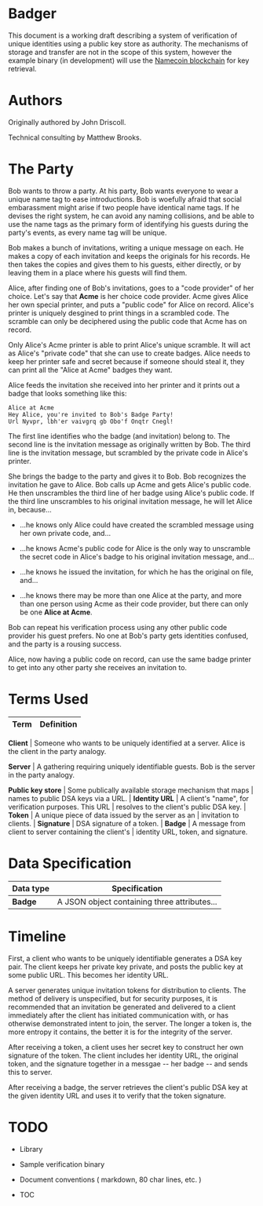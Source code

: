 Badger
======

This document is a working draft describing a system of verification of unique
identities using a public key store as authority.  The mechanisms of storage and
transfer are not in the scope of this system, however the example binary (in
development) will use the [Namecoin blockchain](http://dot-bit.org/Main_Page)
for key retrieval.


Authors
=======

Originally authored by John Driscoll.

Technical consulting by Matthew Brooks.


The Party
=========

Bob wants to throw a party.  At his party, Bob wants everyone to wear a unique
name tag to ease introductions.  Bob is woefully afraid that social embarassment
might arise if two people have identical name tags.  If he devises the right
system, he can avoid any naming collisions, and be able to use the name tags as
the primary form of identifying his guests during the party's events, as every
name tag will be unique.

Bob makes a bunch of invitations, writing a unique message on each.  He makes
a copy of each invitation and keeps the originals for his records.  He then
takes the copies and gives them to his guests, either directly, or by leaving
them in a place where his guests will find them.

Alice, after finding one of Bob's invitations, goes to a "code provider" of her
choice.  Let's say that **Acme** is her choice code provider.  Acme gives Alice
her own special printer, and puts a "public code" for Alice on record.  Alice's
printer is uniquely desgined to print things in a scrambled code.  The scramble
can only be deciphered using the public code that Acme has on record.

Only Alice's Acme printer is able to print Alice's unique scramble.  It will
act as Alice's "private code" that she can use to create badges.  Alice needs
to keep her printer safe and secret because if someone should steal it, they can
print all the "Alice at Acme" badges they want.

Alice feeds the invitation she received into her printer and it prints out a
badge that looks something like this:

    Alice at Acme
    Hey Alice, you're invited to Bob's Badge Party!
    Url Nyvpr, lbh'er vaivgrq gb Obo'f Onqtr Cnegl!

The first line identifies who the badge (and invitation) belong to.
The second line is the invitation message as originally written by Bob.
The third line is the invitation message, but scrambled by the private code in
Alice's printer.

She brings the badge to the party and gives it to Bob.  Bob recognizes the
invitation he gave to Alice.  Bob calls up Acme and gets Alice's public code.
He then unscrambles the third line of her badge using Alice's public code.
If the third line unscrambles to his original invitation message, he will let
Alice in, because...

  * ...he knows only Alice could have created the scrambled message using her
    own private code, and...

  * ...he knows Acme's public code for Alice is the only way to unscramble
    the secret code in Alice's badge to his original invitation message, and...

  * ...he knows he issued the invitation, for which he has the original on file,
    and...

  * ...he knows there may be more than one Alice at the party, and more than one
    person using Acme as their code provider, but there can only be one
    **Alice at Acme**.
  
Bob can repeat his verification process using any other public code provider his
guest prefers.  No one at Bob's party gets identities confused, and the party is
a rousing success.

Alice, now having a public code on record, can use the same badge printer to get
into any other party she receives an invitation to.


Terms Used
==========

Term                 | Definition
---------------------|----------------------------------------------------------

**Client**           | Someone who wants to be uniquely identified at a server.
                       Alice is the client in the party analogy.

**Server**           | A gathering requiring uniquely identifiable guests.  Bob
                       is the server in the party analogy.

**Public key store** | Some publically available storage mechanism that maps
                     | names to public DSA keys via a URL.
                     |
**Identity URL**     | A client's "name", for verification purposes.  This URL
                     | resolves to the client's public DSA key.
                     |
**Token**            | A unique piece of data issued by the server as an
                     | invitation to clients.
                     |
**Signature**        | DSA signature of a token.
                     |
**Badge**            | A message from client to server containing the client's
                     | identity URL, token, and signature.


Data Specification
==================

Data type            | Specification
---------------------|----------------------------------------------------------
**Badge**            | A JSON object containing three attributes...


Timeline
========

First, a client who wants to be uniquely identifiable generates a DSA key pair.
The client keeps her private key private, and posts the public key at some 
public URL.  This becomes her identity URL.

A server generates unique invitation tokens for distribution to clients.  The
method of delivery is unspecified, but for security purposes, it is recommended
that an invitation be generated and delivered to a client immediately after the
client has initiated communication with, or has otherwise demonstrated intent to
join, the server.  The longer a token is, the more entropy it contains, the
better it is for the integrity of the server.

After receiving a token, a client uses her secret key to construct her own
signature of the token.  The client includes her identity URL, the original
token, and the signature together in a messgae -- her badge -- and sends this
to server.

After receiving a badge, the server retrieves the client's public DSA key at the
given identity URL and uses it to verify that the token signature.


TODO
====

* Library

* Sample verification binary

* Document conventions ( markdown, 80 char lines, etc. )

* TOC